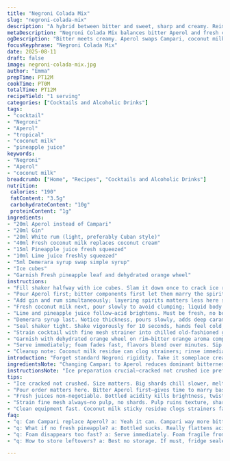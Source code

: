 ```yaml
---
title: "Negroni Colada Mix"
slug: "negroni-colada-mix"
description: "A hybrid between bitter and sweet, sharp and creamy. Reimagined classic sips with a tropical twist. Bitter Campari swapped for Aperol’s lighter bite, coconut cream swapped for fresh coconut milk—less thick, more fresh. Stirring then shaking. Ice cracking in glass, citrus oils zinging when expressed over. Times approximate; watch colors shift from dull red to vibrant coral. Aromas jump: pine, orange peel, rum warmth. Texture changes from silky to slightly frothy, signals readiness. Garnish with dehydrated orange wheel or fresh pineapple leaf. A drink that plays with expectations, not for the faint-hearted or the overly sweet tooth. Past attempts fell flat; these tweaks fix balance and add texture complexity. Expect some foam, a subtle coconut mist, and bitter brightness lingering."
metaDescription: "Negroni Colada Mix balances bitter Aperol and fresh coconut milk with bright pineapple and lime juice. Shake to hear ice crack, watch foam rise, sip slow."
ogDescription: "Bitter meets creamy. Aperol swaps Campari, coconut milk lightens texture. Shake till ice cracks, catch foam, sip slow. A layered tropical twist on Negroni."
focusKeyphrase: "Negroni Colada Mix"
date: 2025-08-11
draft: false
image: negroni-colada-mix.jpg
author: "Emma"
prepTime: PT12M
cookTime: PT0M
totalTime: PT12M
recipeYield: "1 serving"
categories: ["Cocktails and Alcoholic Drinks"]
tags:
- "cocktail"
- "Negroni"
- "Aperol"
- "tropical"
- "coconut milk"
- "pineapple juice"
keywords:
- "Negroni"
- "Aperol"
- "coconut milk"
breadcrumb: ["Home", "Recipes", "Cocktails and Alcoholic Drinks"]
nutrition: 
 calories: "190"
 fatContent: "3.5g"
 carbohydrateContent: "10g"
 proteinContent: "1g"
ingredients:
- "20ml Aperol instead of Campari"
- "20ml Gin"
- "20ml White rum (light, preferably Cuban style)"
- "40ml Fresh coconut milk replaces coconut cream"
- "15ml Pineapple juice fresh squeezed"
- "10ml Lime juice freshly squeezed"
- "5ml Demerara syrup swap simple syrup"
- "Ice cubes"
- "Garnish Fresh pineapple leaf and dehydrated orange wheel"
instructions:
- "Fill shaker halfway with ice cubes. Slam it down once to crack ice roughly; smaller shards chill faster, less dilution."
- "Pour Aperol first; bitter components first let them marry the spirits better."
- "Add gin and rum simultaneously; layering spirits matters less here since shaken, but pouring creates aroma layering."
- "Fresh coconut milk next, pour slowly to avoid clumping; liquid body foundation. Coconut cream too thick, masks brightness."
- "Lime and pineapple juice follow—acid brightens. Must be fresh, no bottled acidity junk."
- "Demerara syrup last. Notice thickness, pours slowly, adds deep caramel note missing in white sugar syrups. Swirl the syrup in shaker lightly with spoon to start integration—prevent later stubborn layering."
- "Seal shaker tight. Shake vigorously for 10 seconds, hands feel cold, hearing ice crack small, sharp pops against glass—this signals water extracting, dilution balance. Don’t over shake; coconut milk is fragile and foam forms."
- "Strain cocktail with fine mesh strainer into chilled old-fashioned glass filled with fresh ice cubes. Watch for fleeting foam on surface; it folds quickly into the drink, leaving subtle creaminess."
- "Garnish with dehydrated orange wheel on rim—bitter orange aroma complements Aperol better than fresh peel here. Add pineapple leaf straight up for vertical drama and tropical hint."
- "Serve immediately; foam fades fast, flavors blend over minutes. Sip slowly. Notice transition from initial bitter-citrus punch to sweet coconut finish."
- "Cleanup note: Coconut milk residue can clog strainers; rinse immediately with warm water and swirl vinegar solution weekly for stain prevention."
introduction: "Forget standard Negroni rigidity. Take it someplace creamy, bright, tropical but bitter where it should be—never too sweet or flabby. Classic Negroni bites too sharp with Campari’s edge—tried and failed balancing with heavy coconut cream before. This variation strips back fat, amps up fresh acidity. Pineapple juice fresh squeezed adds a fruity brightness, lime juice wakes everything, adds snap. Aperol’s orange bitterness fits like a glove without overpowering, Gin + rum backbone stabilizes the buzz. Shaking, not stirring, introduces air, texture plays. Timing not rigid; watch ice crack pop, feel cold on shaker hands, foam rise and retreat. A cocktail that needs your attention. Taste progressions long after last sip. Bright, creamy, bitter, juicy with tropical hints dancing."
ingredientsNote: "Changing Campari to Aperol reduces dominant bitterness and introduces smoother orange notes—makes cocktail easier to balance. Coconut milk instead of thick cream—reduces heaviness, ensures creaminess without coating palate too thickly. Fresh pineapple juice is non-negotiable; bottled juices flatten acidity profile, no fresh tang here. Demerara syrup replaces simple syrup for richer caramel note. Substitutions possible: Use aged rum for deeper notes or add a splash of coffee liqueur for a twist. Coconut cream or canned cream acceptable if fresh milk unavailable but expect heavier mouthfeel. Garnish optional but adds aroma and visual appeal. Pineapple leaf can be swapped with mint sprig if unavailable. Use freshly squeezed lime and pineapple always; sour and sweet balance key."
instructionsNote: "Ice preparation crucial—cracked not crushed ice preferred to chill fast without over dilution. Pouring order here aids ingredient integration, prevents simple syrup or coconut milk lumping. Light swirling in shaker before shaking distributes heavier syrups so they don’t separate mid-shake. Shake duration observed physically—once shaker hand gets cold, ice cracking noises slow—stop. Over shaking breaks down creamy texture. Fine mesh strainer stops pulp or large ice shards, preventing over dilution or bitterness. Foam layer is your cue cocktail is emulsified correctly; dissipates quickly—serve immediately or lose texture. Garnish isn’t aesthetic only—it adds volatile aroma elements enhancing sip. Cleanup tip: Coconut residue sticky; rinse strainer and shaker quickly to avoid build-up. This version tested multiple times—adjust citrus quantity to taste based on seasonal freshness."
tips:
- "Ice cracked not crushed. Size matters. Big shards chill slower, melt sluggish, screw dilution. Slam shaker once to break. Listen for sharp pops against glass. Sounds signal water releasing. Make sure shaker hand feels cold. Stop once ice sounds slow, no over-shake. Foam forms fast if shaken too long; fragile from coconut milk."
- "Pour order matters here. Bitter Aperol first—gives time to marry base spirits. Then gin and rum together. Pour these close but no rush; aroma layering starts. Coconut milk next, slow pour or clumps. Acid components follow—lime sharpens, pineapple sweet. Always fresh squeezed. Syrup last, slow drizzle. Demerara preferred for dense caramel note. Light swirl to mix it in, avoids syrup sinking during shake."
- "Fresh juices non-negotiable. Bottled acidity kills brightness, twists flavor dull. Pineapple juice adds tropical zip, lime juice balances sweet and bitter. If pineapples not fresh, substitute with fresh mango or passionfruit juice but test acidity. Coconut milk slims down texture. Coconut cream fat-heavy, kills brightness, lumpy. If cream only choice, reduce quantity and shake gentle to maintain foam."
- "Strain fine mesh always—no pulp, no shards. Pulp ruins texture, shards dilute harshly. Use cold old-fashioned glass with fresh ice cubes sized like your cracked ice in shaker. Foam signals cocktail emulsified right; dissolves quick, so serve immediate. Foam presence means shake timing hit. Garnish optional but recommended—pineapple leaf adds height and drama, orange wheel adds bitterness aroma; dry oranges last longer than fresh peel aroma."
- "Clean equipment fast. Coconut milk sticky residue clogs strainers fast—wash with warm water right after use. Vinegar solution weekly soak stops stains. Otherwise residual fat builds up, flavors sour with time. When measuring syrup, note thickness; too much syrup kills balance, too little leaves drink thin. Adjust citrus to taste but err on less at first: acidity wakes whole drink."
faq:
- "q: Can Campari replace Aperol? a: Yeah it can. Campari way more bitter, edge harsh. Balancing tougher. Called for Aperol for smoother orange note. Campari works but expect heavier bites, coconut milk may mask. Might need less syrup or more citrus."
- "q: What if no fresh pineapple? a: Bottled sucks. Really flattens acidity, sweetness off. Try fresh mango, passionfruit juice if desperate. Otherwise reduce lime to keep balance. Fresh best for punch, bottled dulls complexity but doable."
- "q: Foam disappears too fast? a: Serve immediately. Foam fragile from coconut milk. Too much shaking breaks texture. Strain fast to keep foam surface. Use fresh coconut milk not canned cream or powder. Foam tells when emulsified, no foam means over or under shaking."
- "q: How to store leftovers? a: Best no storage. If must, fridge sealed max 12 hours, shake before serving again. Coconut milk fat separates; foam lost on wait. No ice, pour fresh over when ready. Best fresh always."

---
```

